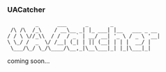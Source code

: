 ### UACatcher


```
         _      ___      _       _
 /\ /\  /_\    / __\__ _| |_ ___| |__   ___ _ __
/ / \ \//_\\  / /  / _` | __/ __| '_ \ / _ \ '__|
\ \_/ /  _  \/ /__| (_| | || (__| | | |  __/ |
 \___/\_/ \_/\____/\__,_|\__\___|_| |_|\___|_|
 ```
 
 coming soon...
